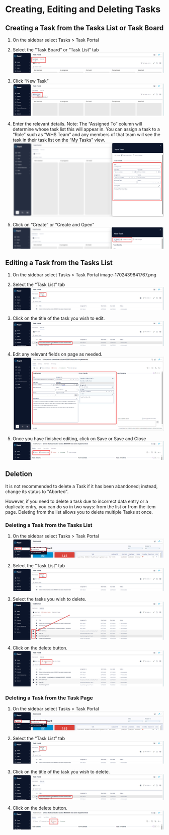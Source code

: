 # Creating, Editing and Deleting Tasks

## Creating a Task from the Tasks List or Task Board
1. On the sidebar select Tasks > Task Portal
2. Select the “Task Board” or “Task List” tab
![Alt text](1702439870662.png)

3. Click “New Task”
![Alt text](1702439898361.png)

4. Enter the relevant details. Note: The “Assigned To” column will determine whose task list this will appear in. You can assign a task to a “Role” such as “WHS Team” and any members of that team will see the task in their task list on the “My Tasks” view.
![Alt text](1702439958052.png)

5. Click on “Create” or “Create and Open”
![Alt text](1702439978569.png)

## Editing a Task from the Tasks List
1. On the sidebar select Tasks > Task Portal
image-1702439841767.png
2. Select the “Task List” tab
![Alt text](1702440571846.png)

3. Click on the title of the task you wish to edit.
![Alt text](1702440604366.png)

4. Edit any relevant fields on page as needed.
![Alt text](1702440632595.png)

5. Once you have finished editing, click on Save or Save and Close
![Alt text](1702440666887.png)

## Deletion
It is not recommended to delete a Task if it has been abandoned; instead, change its status to "Aborted".

However, if you need to delete a task due to incorrect data entry or a duplicate entry, you can do so in two ways: from the list or from the item page. Deleting from the list allows you to delete multiple Tasks at once.
 
### Deleting a Task from the Tasks List
1. On the sidebar select Tasks > Task Portal
![Alt text](1702439841767.png)

2. Select the “Task List” tab
![Alt text](1702440571846.png)

3. Select the tasks you wish to delete.
![Alt text](1702440744948.png)

4. Click on the delete button.
![Alt text](1702440763059.png)

### Deleting a Task from the Task Page
1. On the sidebar select Tasks > Task Portal
![Alt text](1702439841767.png)


2. Select the “Task List” tab
![Alt text](1702440571846.png)


3. Click on the title of the task you wish to delete.
![Alt text](1702440604366.png)


4. Click on the delete button.
![Alt text](1702440820319.png)
